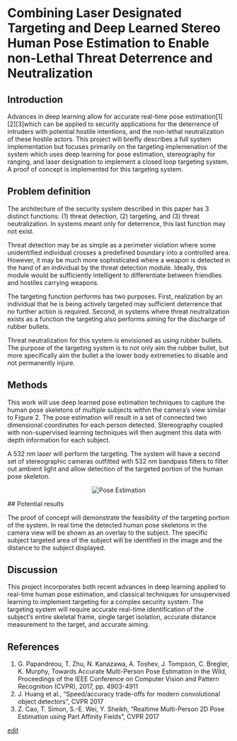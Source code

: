# Combining Laser Designated Targeting and Deep Learned Stereo Human Pose Estimation to Enable non-Lethal Threat Deterrence and Neutralization

## Introduction

Advances in deep learning allow for accurate real-time pose estimation[1][2][3]which can be applied to security applications for the deterrence of intruders with potential hostile intentions, and the non-lethal neutralization of these hostile actors.  This project will breifly describes a full system implementation but focuses primarily on the targeting implemenation of the system which uses deep learning for pose estimation, stereography for ranging, and laser designation to implement a closed loop targeting system.  A proof of concept is implemented for this targeting system.

## Problem definition

The architecture of the security system described in this paper has 3 distinct functions: (1) threat detection, (2) targeting, and (3) threat neutralization.  In systems meant only for deterrence, this last function may not exist.

Threat detection may be as simple as a perimeter violation where some unidentified individual crosses a predefined boundary into a controlled area.   However, it may be much more sophisticated where a weapon is detected in the hand of an individual by the threat detection module.  Ideally, this module would be sufficiently intelligent to differentiate between friendlies and hostiles carrying weapons.

The targeting function performs has two purposes.  First, realization by an individual that he is being actively targeted may sufficient deterrence that no further action is required.  Second, in systems where threat neutralization exists as a function the targeting also performs aiming for the discharge of rubber bullets.

Threat neutralization for this system is envisioned as using rubber bullets.  The purpose of the targeting system is to not only aim the rubber bullet, but more specifically aim the bullet a the lower body extremeties to disable and not permanently injure.  

## Methods

This work will use deep learned pose estimation techniques to capture the human pose skeletons of multiple subjects within the camera’s view similar to Figure 2.  The pose estimation will result in a set of connected two dimensional coordinates for each person detected.   Stereography coupled with non-supervised learning techniques will then augment this data with depth information for each subject.  

A 532 nm laser will perform the targeting.   The system will have a second set of stereographic cameras outfitted with 532 nm bandpass filters to filter out ambient light and allow detection of the targeted portion of the human pose skeleton.

<p align="center">
  <img src="https://1.bp.blogspot.com/-nsLiFUVt6S4/XzVpLWay6VI/AAAAAAAAGXI/oPyuvuQEFcASODqPdT9dqptyUvUuGlTvACLcBGAsYHQ/s427/image3.gif" alt="Pose Estimation">
</p>
## Potential results

The proof of concept will demonstrate the feasibility of the targeting portion of the system.   In real time the detected human pose skeletons in the camera view will be shown as an overlay to the subject.  The specific subject targeted area of the subject will be identified in the image and the distance to the subject displayed.

## Discussion

This project incorporates both recent advances in deep learning applied to real-time human pose estimation, and classical techniques for unsupervised learning to implement targeting for a complex security system.  The targeting system will require accurate real-time identification of the subject’s entire skeletal frame, single target isolation, accurate distance measurement to the target, and accurate aiming.

## References

1.    G. Papandreou, T. Zhu, N. Kanazawa, A. Toshev, J. Tompson, C. Bregler, K. Murphy, Towards Accurate Multi-Person Pose Estimation in the Wild, Proceedings of the IEEE      Conference on Computer Vision and Pattern Recognition (CVPR), 2017, pp. 4903-4911
2.    J. Huang et al., “Speed/accuracy trade-offs for modern convolutional object detectors”, CVPR 2017  
3.    Z. Cao, T. Simon, S.-E. Wei, Y. Sheikh, “Realtime Multi-Person 2D Pose Estimation using Part Affinity Fields”, CVPR 2017

[edit](https://github.com/BurchallCooper/CS7641-Project/edit/gh-pages/index.md) 


